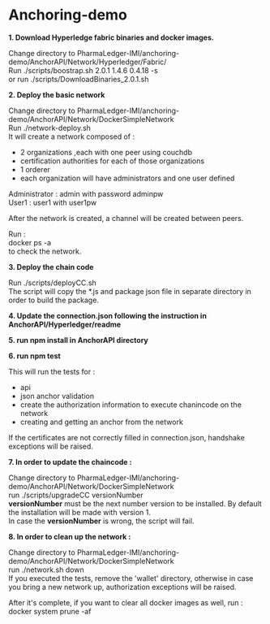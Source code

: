 # Anchoring-demo

**1. Download Hyperledge fabric binaries and docker images.**<br/>

Change directory to PharmaLedger-IMI/anchoring-demo/AnchorAPI/Network/Hyperledger/Fabric/ <br/>
Run ./scripts/boostrap.sh 2.0.1 1.4.6 0.4.18 -s <br/>
or run ./scripts/DownloadBinaries_2.0.1.sh <br/>

**2. Deploy the basic network**<br/>

Change directory to PharmaLedger-IMI/anchoring-demo/AnchorAPI/Network/DockerSimpleNetwork<br/>
Run ./network-deploy.sh<br/>
It will create a network composed of :
 - 2 organizations ,each with one peer using couchdb
 - certification authorities for each of those organizations
 - 1 orderer
 - each organization will have administrators and one user defined
 
Administrator : admin with password adminpw<br/>
User1 : user1 with user1pw<br/>

After the network is created, a channel will be created between peers.

Run :<br/> 
docker ps -a<br/>
to check the network.<br/>

**3. Deploy the chain code**<br/>

Run ./scripts/deployCC.sh<br/>
The script will copy the *.js and package json file in separate directory in order to build the package.<br/>

**4. Update the connection.json following the instruction in AnchorAPI/Hyperledger/readme** 

**5. run npm install in AnchorAPI directory**

**6. run npm test**<br/>

This will run the tests for :
 - api
 - json anchor validation
 - create the authorization information to execute chanincode on the network
 - creating and getting an anchor from the network
 
If the certificates are not correctly filled in connection.json, handshake exceptions will be raised. 

**7. In order to update the chaincode :**<br/>

Change directory to PharmaLedger-IMI/anchoring-demo/AnchorAPI/Network/DockerSimpleNetwork<br/>
run ./scripts/upgradeCC versionNumber<br/>
**versionNumber** must be the next number version to be installed. By default the installation will be made with version 1.<br/>
In case the **versionNumber** is wrong, the script will fail.<br/>

**8. In order to clean up the network :**<br/>

Change directory to PharmaLedger-IMI/anchoring-demo/AnchorAPI/Network/DockerSimpleNetwork<br/>
run ./network.sh down<br/>
If you executed the tests, remove the 'wallet' directory, otherwise in case you bring a new network up, authorization exceptions will be raised.<br/>

After it's complete, if you want to clear all docker images as well, run : docker system prune -af<br/>
<br/>
<br/>


